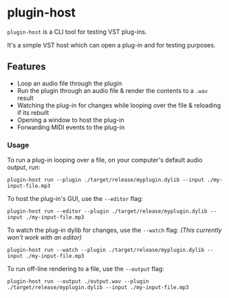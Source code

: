 # plugin-host
`plugin-host` is a CLI tool for testing VST plug-ins.

It's a simple VST host which can open a plug-in and for testing purposes.

## Features

* Loop an audio file through the plugin
* Run the plugin through an audio file & render the contents to a `.wav` result
* Watching the plug-in for changes while looping over the file & reloading if its rebuilt
* Opening a window to host the plug-in
* Forwarding MIDI events to the plug-in

### Usage
To run a plug-in looping over a file, on your computer's default audio output, run:
```shell
plugin-host run --plugin ./target/release/myplugin.dylib --input ./my-input-file.mp3
```

To host the plug-in's GUI, use the `--editor` flag:
```shell
plugin-host run --editor --plugin ./target/release/myplugin.dylib --input ./my-input-file.mp3
```

To watch the plug-in dylib for changes, use the `--watch` flag:
_(This currently won't work with an editor)_

```shell
plugin-host run --watch --plugin ./target/release/myplugin.dylib --input ./my-input-file.mp3
```

To run off-line rendering to a file, use the `--output` flag:
```shell
plugin-host run --output ./output.wav --plugin ./target/release/myplugin.dylib --input ./my-input-file.mp3
```

